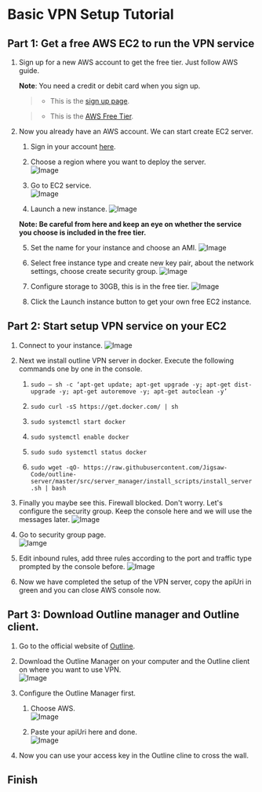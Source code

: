 # Basic VPN Setup Tutorial   
## **Part 1**: Get a free AWS EC2 to run the VPN service  

1. Sign up for a new AWS account to get the free tier. Just follow AWS guide.  

    **Note**: You need a credit or debit card when you sign up.

    > - This is the [sign up page](https://portal.aws.amazon.com/billing/signup#/start/email "Sign up your account").  

    > - This is the [AWS Free Tier](https://aws.amazon.com/cn/free "Learn about the free tier").  
  
2. Now you already have an AWS account. We can start create EC2 server.

    1. Sign in your account [here](https://aws.amazon.com/cn/console/).  

    2. Choose a region where you want to deploy the server.  
    ![Image](./Images/choose_region.png)

    3. Go to EC2 service.  
    ![Image](./Images/goto_EC2.png)

    4. Launch a new instance.
    ![Image](./Images/Launch_instance.png)

    **Note: Be careful from here and keep an eye on whether the service you choose is included in the free tier.**  

    5. Set the name for your instance and choose an AMI.
    ![Image](./Images/choose_AMI.png)

    6. Select free instance type and create new key pair, about the network settings, choose create security group.
    ![Image](./Images/Instance_type.png)

    7. Configure storage to 30GB, this is in the free tier.
    ![Image](./Images/Configure_storage.png)

    8. Click the Launch instance button to get your own free EC2 instance.


## Part 2: Start setup VPN service on your EC2

1. Connect to your instance.
![Image](./Images/connect_instance.png)  

2. Next we install outline VPN server in docker. Execute the following commands one by one in the console.  

    1. `` sudo — sh -c ‘apt-get update; apt-get upgrade -y; apt-get dist-upgrade -y; apt-get autoremove -y; apt-get autoclean -y’ ``  

    2. ``sudo curl -sS https://get.docker.com/ | sh``  

    3. ``sudo systemctl start docker``  

    4. ``sudo systemctl enable docker``  

    5. ``sudo sudo systemctl status docker``

    6. ``sudo wget -qO- https://raw.githubusercontent.com/Jigsaw-Code/outline-server/master/src/server_manager/install_scripts/install_server.sh | bash``
    
3. Finally you maybe see this. Firewall blocked. Don't worry. Let's configure the security group. Keep the console here and we will use the messages later.
![Image](./Images/start_result.png)

4. Go to security group page.  
![Iamge](./Images/security_group.png)  

5. Edit inbound rules, add three rules according to the port and traffic type prompted by the console before.
![Image](./Images/add_rules.png)

6. Now we have completed the setup of the VPN server, copy the apiUri in green and you can close AWS console now.


## Part 3: Download Outline manager and Outline client.
1. Go to the official website of [Outline](https://getoutline.org/).  

2. Download the Outline Manager on your computer and the Outline client on where you want to use VPN.  
![Image](./Images/Outline.png)

3. Configure the Outline Manager first.
    1. Choose AWS.  
    ![Image](./Images/choose_AWS_in_Outline_manager.png)  

    2. Paste your apiUri here and done.  
    ![Image](./Images/Outline_Manager_done.png)

4. Now you can use your access key in the Outline cline to cross the wall.

## Finish